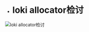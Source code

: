 - # loki allocator检讨

![loki allocator检讨](https://github.com/havenow/my-C-plus-plus/blob/master/C%2B%2B%E5%86%85%E5%AD%98%E7%AE%A1%E7%90%86/images/loki%20allocator%E6%A3%80%E8%AE%A8.png)  
